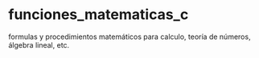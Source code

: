# funciones_matematicas_c
formulas y procedimientos matemáticos para calculo, teoría de números, álgebra lineal, etc.
